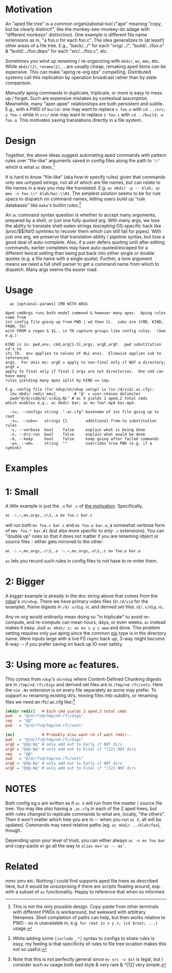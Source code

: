 Motivation
==========
An "aped file tree" is a common organizational tool ("ape" meaning "copy, but be
clearly distinct!", like the monkey-see-monkey-do adage with "different monkeys"
distinction).  One example is different file name extensions as in, "a foo.o for
each foo.c".  The idea generalizes to (at least!) other areas of a file tree.
E.g., "back/.../" for each "orig/.../", "build/.../foo.o" & "build/.../foo.deps"
for each "src/.../foo.c", etc.

Sometimes you wind up renaming / re-organizing with `mkdir`, `mv`, `mmv`, etc.
While `mkdir(2)`, `rename(2)`, .. are usually cheap, remaking aped items can be
expensive.  This can make "aping re-org ops" compelling.  Distributed systems
call this replication by operation broadcast rather than by state comparison.

*Manually* aping commands in duplicate, triplicate, or more is easy to mess up /
forget.  Such are expensive mistakes by contextual assumption.  Meanwhile, many
"aper-apee" relationships are both persistent and subtle.  E.g., with a PWD of
`build/` one may want to replace `x foo.o` with `cd ../src; y foo.c` while in
`src/` one may want to replace `z foo.c` with `cd ../build; w foo.o`.  This
motivates saving translations directly in a file system.

Design
======
Together, the above ideas suggest automating aped commands with pattern rules
over "file-like" arguments saved in config files along the path to `"/"` which
is what `ac` does.[^1]

It is hard to know "file-like" (aka how to specify rules) given that commands
only see untyped strings, not all of which are file names, but can *relate* to
file names in a way you may like translated.  E.g. `ac mkdir -p -- blah; ac
mmv -n foo.\\* blah/bar.\\#1`.  The simplest solution seems to be for rule specs
to dispatch on command names, letting users build up "rule databases" like
`make`'s builtin rules.[^2]

An `ac` command syntax question is whether to accept many arguments, prepared by
a shell, or just one fully quoted arg.  With many args, we lose the ability to
translate shell-eaten strings (excepting OS-specific hack like /proc/$$/fd/0
symlinks to recover them which can still fail for pipes).  With just one arg, we
preserve that translation ability / pipeline syntax, but lose a good deal of
auto-complete.  Also, if a user defers quoting until after editing commands,
earlier completes may have auto-quoted/escaped for a different lexical setting
than being put back into either single or double quotes (e.g. a file name with a
single quote).  Further, a lone argument means we need a full shell parser to
get a command name from which to dispatch.  Many args seems the easier road.

Usage
=====
```
  ac [optional-params] CMD WITH ARGS

Aped cmdArgs runs both model command & however many apes.  Aping rules come from
1st config file going up from PWD | wd then CL.  subs are (CMD, KIND, FROM, TO)
with FROM a regex & $1.. in TO capture groups like config rules.  (See e.g.)

KIND is in: pwd,env, cmd,arg[1-5],args, argE,argF.  pwd substitution cd's to
its TO.  env applies to values of ALL envs.  Elsewise applies sub to referenced
args.  For Unix mv: argE = apply to non-final only if NOT a directory; argF =
apply to final only if final 2 args are not directories.  One cmd can have many
rules yielding many apes split by KIND == sep.

E.g. config file (for ndup/sh/vhup setup) is (in /d/vid/.ac.cfg):
  [mv mkdir rmdir mmv]        # '@' = user-chosen delimiter
  pwd="@/d/vid@/d/.v/dig.NL" # ac X yields 1 aped,2 total cmds
which enables e.g.: ac mkdir bar; ac mv foo*.mp4 bar.mp4.

  -c=, --config= string  ".ac.cfg" basename of ini file going up to root
  -s=, --subs=   strings {}        additional from-to substitution rules
  -v, --verbose  bool    false     explain what is being done
  -n, --dry-run  bool    false     explain what would be done
  -k, --keep     bool    false     keep going after failed commands
  -w=, --wd=     string  ""        overrides true PWD (e.g. if a symlnk)
```

Examples
========
# 1: Small
A little example is just the `.o` for `.c` of [the motivation](#motivation).
Specifically,
```sh
ac -s,=,mv,args,.c\$,.o mv foo.c bar.c
```
will run both `mv foo.c bar.c` and `mv foo.o bar.o`, a somewhat verbose form of
`mmv foo.* bar.#1` (but also more specific to *only* `.c` extensions).  You can
"double up" rules so that it does not matter if you are renaming object or
source files - either gets mirrored to the other:
```sh
ac -s,=,mv,args,.c\$,.o -s,=,mv,args,.o\$,.c mv foo.o bar.o
```
`ac` lets you record such rules in config files to not have to re-enter them.

# 2: Bigger
A bigger example is already in the doc string above that comes from the [ndup](
https://github.com/c-blake/ndup)'s `sh/vhup`.  There we have primary video files
(in `/d/vid` for the example), frame digests in `/d/.v/dig.nL` and
derived set files `/d/.v/dig.nL`.

Any re-org would ordinarily mean doing so "in triplicate" to avoid re-compute,
and re-compute can mean hours, days, or even weeks.  `ac` instead makes it easy.
Just `ac mkdir z; ac mv x y z www` and done.  This problem setting requires only
`pwd` aping since the common [nio](https://github.com/c-blake/nio) type is in
the directory name.  Were inputs large with a live FS rsync back up, 3-way might
become 6-way -- if you prefer saving on back up IO over safety.

# 3: Using more `ac` features.
This comes from `ndup`'s `sh/ndup` where Content-Defined Chunking digests are in
`/tmp/nd.rfc/digs` and derived set files are in `/tmp/nd.rfc/sets`.  Here the
`nio` `.Nx` extension is on every file separately as some may prefer.  To
support `mv` renaming existing dirs, moving files into subdirs, or renaming
files we need an rfc/.ac.cfg like:[^3]
```ini
[mkdir rmdir]   # Each cmd yields 2 aped,3 total cmds
pwd   = "@/d/rfc@/tmp/nd.rfc/digs"
sep   = "@@"
pwd   = "@/d/rfc@/tmp/nd.rfc/sets"

[mv]            # Probably also want rm if want rmdir..
pwd   = "@/d/rfc@/tmp/nd.rfc/digs"
argE = "@$@.Nq" # only add ext to Early if NOT dirs
argF = "@$@.Nq" # only add ext to Final if ^[12] NOT dirs
sep   = "@@"
pwd   = "@/d/rfc@/tmp/nd.rfc/sets"
argE = "@$@.Nq" # only add ext to Early if NOT dirs
argF = "@$@.Nq" # only add ext to Final if ^[12] NOT dirs
```

# NOTES
Both config eg.s are written as if `ac X` will run from the master / source file
tree.  You may like *also* having a `.ac.cfg` in each of the 2 aped trees, but
with rules changed to replicate commands to what are, locally, "the others".
Then it won't matter which tree you are in -- when you run `ac X`, all will be
updated.  Commands may need relative paths (eg. `ac mkdir ../blah/foo`), though.

Depending upon your level of trust, you can either always `ac -n mv foo bar` and
copy-paste or go all the way to `alias mv='ac -- mv'`.

Related
=======
mmv zmv etc.  Nothing I could find supports aped file trees as described here,
but it would be unsurprising if there are scripts floating around, esp. with a
subset of `ac` functionality.  Happy to reference that when so informed.

[^1]: This is not the only possible design.  Copy-paste from other terminals
with different PWDs is workaround, but awkward with arbitrary filenames.  Shell
completion of paths can help, but then works relative to PWD - so is unavailable
in, e.g. `for root in x y z; (cd $root; ...)` usage.

[^2]: While adding some `[include__*]` syntax to configs to share rules is easy,
my feeling is that specificity of rules to file tree location makes this not so
useful.

[^3]: Note that this is not perfectly general since `mv src -v dst` is legal,
but I consider such `mv` usage both bad style & very rare & ^[12] very simple.

